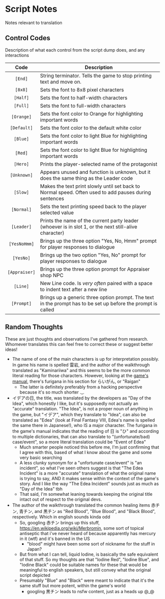# Script Notes

Notes relevant to translation

## Control Codes

Description of what each control from the script dump does, and any interactions

| Code | Description |
|:----:|-------------|
| `[End]` | String terminator. Tells the game to stop printing text and move on. |
| `[8x8]` | Sets the font to 8x8 pixel characters |
| `[Half]` | Sets the font to half-width characters |
| `[Full]` | Sets the font to full-width characters |
| `[Orange]` | Sets the font color to Orange for highlighting important words |
| `[Default]` | Sets the font color to the default white color |
| `[Blue]` | Sets the font color to light Blue for highlighting important words |
| `[Red]` | Sets the font color to light Blue for highlighting important words |
| `[Hero]` | Prints the player-selected name of the protagonist |
| `[Unknown]` | Appears unused and function is unknown, but it does the same thing as the Leader code |
| `[Slow]` | Makes the text print slowly until set back to Normal speed. Often used to add pauses during sentences |
| `[Normal]` | Sets the text printing speed back to the player selected value |
| `[Leader]` | Prints the name of the current party leader (whoever is in slot 1, or the next still-alive character) |
| `[YesNoHmm]` | Brings up the three option "Yes, No, Hmm" prompt for player responses to dialogue |
| `[YesNo]` | Brings up the two option "Yes, No" prompt for player responses to dialogue |
| `[Appraiser]` |  Brings up the three option prompt for Appraiser shop NPC |
| `[Line]` | New Line code. Is *very often* paired with a space to indent text after a new line |
| `[Prompt]` | Brings up a generic three option prompt. The text in the prompt has to be set up before the prompt is called |

## Random Thoughts

These are just thoughts and observations I've gathered from research. Whomever translates this can feel free to correct these or suggest better ideas!

* The name of one of the main characters is up for interpretation possibly. In game his name is spelled 雷岩, and the author of the walkthrough translated as "Kaminariiwa" and this seems to be the more common literal reading for those characters. However, looking at the [game's manual](https://note.com/kojiaihara/n/n3ee2f2e7f6f4), there's furigana in his section for らいがん, or "Raigan"
  * The latter is definitely preferably from a hacking perspective because it's so much shorter ._.
* イデアの日, the title, was translated by the developers as "Day of the Idea", which honestly I like, but it's supposedly not actually an "accurate" translation. "The Idea", is not a proper noun of anything in the game, but "イデア", which they translate to "Idea", can also be translated as "Edea" (look at Final Fantasy VIII, Edea's name is spelled the same there in Japanese!), who IS a major character. The furigana in the game's manual indicates that the reading of 日 is "ひ" and according to multiple dictionaries, that can also translate to "(unfortunate/bad) case/event", so a more literal translation could be "Event of Edea"
  * Much smarter people noticed this before me, I'm just confirming that I agree with this, based of what I know about the game and some very basic searching
  * A less clunky synonym for a "unfortunate case/event" is "an incident", so what I've seen others suggest is that "The Edea Incident" is a more "accurate" translation of what the original name is trying to say, AND it makes sense within the context of the game's story. And I like the way "The Edea Incident" sounds just as much as "Day of the Idea" tbh
  * That said, I'm somewhat leaning towards keeping the original title intact out of respect to the original devs.
* The author of the walkthrough translated the common healing items 赤チン, 青チン, and 黒チン as "Red Blood", "Blue Blood", and "Black Blood", respectively. Which in english sounds kinda odd
  * So, googling 赤チン brings up this stuff, <https://en.wikipedia.org/wiki/Merbromin>, some sort of topical antiseptic that i've never heard of because apparently has mercury in it (wtf) and it's banned in the US
    * "blood" might have been some sort of nickname for the stuff in Japan?
  * But from what I can tell, liquid Iodine, is basically the safe equivalent of that stuff. So my thoughts are that "Iodine Red", "Iodine Blue", and "Iodine Black" could be suitable names for these that would be meaningful to english speakers, but still convey what the original script depicted
  * Presumably "Blue" and "Black" were meant to indicate that it's the same stuff but more potent, within the game's world
    * googling 黒チン leads to nsfw content, just as a heads up @_@
